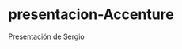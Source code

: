 # presentacion-Accenture
<a href="https://www.canva.com/design/DAGGZ7WCAbc/dejM1XQ_0xk88lW3OvrbtQ/edit?utm_content=DAGGZ7WCAbc&utm_campaign=designshare&utm_medium=link2&utm_source=sharebutton">Presentación de Sergio</a>
